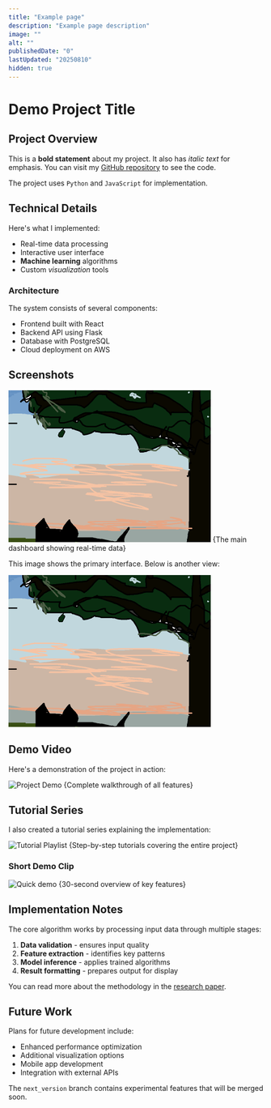 ```yaml
---
title: "Example page"
description: "Example page description"
image: ""
alt: ""
publishedDate: "0"
lastUpdated: "20250810"
hidden: true
---
```


# Demo Project Title

## Project Overview

This is a **bold statement** about my project. It also has *italic text* for emphasis. You can visit my [GitHub repository](https://github.com/weijingwang) to see the code.

The project uses `Python` and `JavaScript` for implementation.

## Technical Details

Here's what I implemented:

- Real-time data processing
- Interactive user interface
- **Machine learning** algorithms
- Custom *visualization* tools

### Architecture

The system consists of several components:

- Frontend built with React
- Backend API using Flask
- Database with PostgreSQL
- Cloud deployment on AWS

## Screenshots

![Main interface](assets/images/default.gif) {The main dashboard showing real-time data}

This image shows the primary interface. Below is another view:

![Settings panel](assets/images/default.gif)

## Demo Video

Here's a demonstration of the project in action:

![Project Demo](https://youtu.be/0J8V1FX33l8) {Complete walkthrough of all features}

## Tutorial Series

I also created a tutorial series explaining the implementation:

![Tutorial Playlist](https://www.youtube.com/playlist?list=PLx4AtxZhI6pdQVO3Ire1qrHj8c2FD9aWZ) {Step-by-step tutorials covering the entire project}

### Short Demo Clip

![Quick demo](https://youtu.be/0J8V1FX33l8) {30-second overview of key features}

## Implementation Notes

The core algorithm works by processing input data through multiple stages:

1. **Data validation** - ensures input quality
2. **Feature extraction** - identifies key patterns
3. **Model inference** - applies trained algorithms
4. **Result formatting** - prepares output for display

You can read more about the methodology in the [research paper](https://example.com/paper.pdf).

## Future Work

Plans for future development include:

- Enhanced performance optimization
- Additional visualization options
- Mobile app development
- Integration with external APIs

The `next_version` branch contains experimental features that will be merged soon.